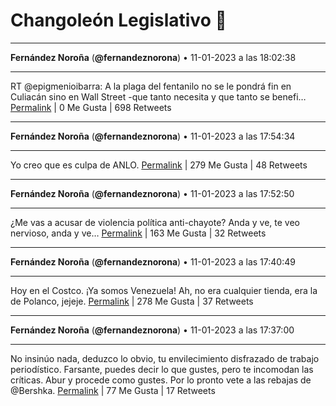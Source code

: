 # Changoleón Legislativo 🙈
*****
**Fernández Noroña** (**@fernandeznorona**) • 11-01-2023 a las 18:02:38
*****
RT @epigmenioibarra: A la plaga del fentanilo no se le pondrá fin en Culiacán sino en Wall Street -que tanto necesita y que tanto se benefi…
[Permalink](https://twitter.com/fernandeznorona/status/1613355743507542017) | 0 Me Gusta | 698 Retweets
*****
**Fernández Noroña** (**@fernandeznorona**) • 11-01-2023 a las 17:54:34
*****
Yo creo que es culpa de ANLO.
[Permalink](https://twitter.com/fernandeznorona/status/1613353713359519747) | 279 Me Gusta | 48 Retweets
*****
**Fernández Noroña** (**@fernandeznorona**) • 11-01-2023 a las 17:52:50
*****
¿Me vas a acusar de violencia política anti-chayote? Anda y ve, te veo nervioso, anda y ve…
[Permalink](https://twitter.com/fernandeznorona/status/1613353275436470272) | 163 Me Gusta | 32 Retweets
*****
**Fernández Noroña** (**@fernandeznorona**) • 11-01-2023 a las 17:40:49
*****
Hoy en el Costco. ¡Ya somos Venezuela! Ah, no era cualquier tienda, era la de Polanco, jejeje.
[Permalink](https://twitter.com/fernandeznorona/status/1613350252102447104) | 278 Me Gusta | 37 Retweets
*****
**Fernández Noroña** (**@fernandeznorona**) • 11-01-2023 a las 17:37:00
*****
No insinúo nada, deduzco lo obvio, tu envilecimiento disfrazado de trabajo periodístico. Farsante, puedes decir lo que gustes, pero te incomodan las críticas. Abur y procede como gustes. Por lo pronto vete a las rebajas de @Bershka.
[Permalink](https://twitter.com/fernandeznorona/status/1613349292311445504) | 77 Me Gusta | 17 Retweets